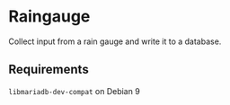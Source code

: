 # Raingauge
Collect input from a rain gauge and write it to a database.


## Requirements

`libmariadb-dev-compat` on Debian 9